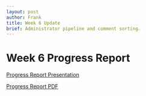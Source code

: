 ```yaml
---
layout: post
author: Frank
title: Week 6 Update
brief: Administrator pipeline and comment sorting.
---
```


# Week 6 Progress Report

[Progress Report Presentation]({{site.url}}/assets/pptx/presentation-week-06.pptx)

[Progress Report PDF]({{site.url}}/assets/pdfs/progress-week-06.pdf)



